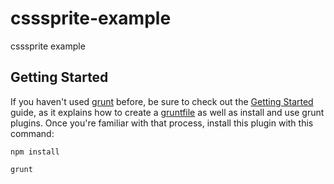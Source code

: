 # csssprite-example
csssprite example

## Getting Started
If you haven't used [grunt][] before, be sure to check out the [Getting Started][] guide, as it explains how to create a [gruntfile][Getting Started] as well as install and use grunt plugins. Once you're familiar with that process, install this plugin with this command:

```shell
npm install
```

```shell
grunt
```

[grunt]: http://gruntjs.com/
[Getting Started]: http://gruntjs.com/getting-started


